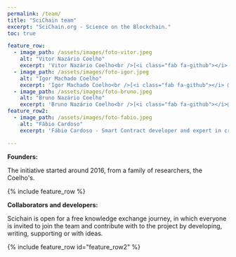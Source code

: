 ```yaml
---
permalink: /team/
title: "SciChain team"
excerpt: "SciChain.org - Science on the Blockchain."
toc: true

feature_row:
  - image_path: /assets/images/foto-vitor.jpeg
    alt: "Vitor Nazário Coelho"
    excerpt: 'Vitor Nazário Coelho<br />[<i class="fab fa-github"></i> @vncoelho](https://github.com/vncoelho){: .btn .btn--primary} [<i class="fab fa-twitter"></i>](https://twitter.com/vncoelho){: .btn .btn--twitter} [<i class="fab fa-facebook"></i>](https://www.facebook.com/vitor.nazario.coelho){: .btn .btn--facebook}'
  - image_path: /assets/images/foto-igor.jpeg
    alt: "Igor Machado Coelho"
    excerpt: 'Igor Machado Coelho<br />[<i class="fab fa-github"></i> @igormcoelho](https://github.com/igormcoelho){: .btn .btn--primary} [<i class="fab fa-twitter"></i>](https://twitter.com/vncoelho){: .btn .btn--twitter} [<i class="fab fa-facebook"></i>](https://www.facebook.com/vitor.nazario.coelho){: .btn .btn--facebook}'
  - image_path: /assets/images/foto-bruno.jpeg
    alt: "Bruno Nazário Coelho"
    excerpt: 'Bruno Nazário Coelho<br />[<i class="fab fa-github"></i>@bruno.nazario](https://github.com/brunonaz){: .btn .btn--primary} [<i class="fab fa-twitter"></i>](https://twitter.com/vncoelho){: .btn .btn--twitter} [<i class="fab fa-facebook"></i>](https://www.facebook.com/vitor.nazario.coelho){: .btn .btn--facebook}'    
feature_row2:
  - image_path: /assets/images/foto-fabio.jpeg
    alt: "Fábio Cardoso"
    excerpt: 'Fábio Cardoso - Smart Contract developer and expert in cryptography <br />[<i class="fab fa-github"></i>@FabioRick](https://github.com/FabioRick){: .btn .btn--primary} [<i class="fab fa-twitter"></i>](https://twitter.com/vncoelho){: .btn .btn--twitter} [<i class="fab fa-facebook"></i>](https://www.facebook.com/vitor.nazario.coelho){: .btn .btn--facebook}'

---
```


**Founders:**

The initiative started around 2016, from a family of researchers, the Coelho's.

{% include feature_row %}

**Collaborators and developers:**

Scichain is open for a free knowledge exchange journey, in which
everyone is invited to join the team and contribute with to the project by developing, writing, supporting or with ideas.

{% include feature_row id="feature_row2" %}
